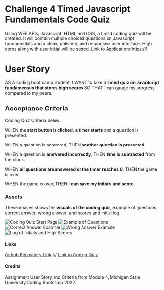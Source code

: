 # Challenge 4 Timed Javascript Fundamentals Code Quiz
Using WEB APIs, Javascript, HTML and CSS, a timed coding quiz will be created. It will contain multiple choiced questions on Javascript fundamentals and a clean, polished, and responsive user interface. High cores along  with user initial will be stored.
Link to Application:(https://)

# User Story
AS A coding boot camp student,
I WANT to take a **timed quiz on JavaScript fundamentals that stores high scores**
SO THAT I can gauge my progress compared to my peers.

## Acceptance Criteria
Coding Quiz Criteria below:

WHEN the **start button is clicked**,
**a timer starts** and a question is presented.

WHEN a question is answered,
THEN **another question is presented**.

WHEN a question is **answered incorrectly**,
THEN **time is subtracted** from the clock.

WHEN **all questions are answered or the timer reaches 0**,
THEN the game is over.

WHEN the game is over,
THEN I **can save my initials and score.**

### Assets
These images shows the **visuals of the coding quiz**, example of questions, correct answer, wrong answer, and scores and initial log.

![Coding Quiz Start Page](./images/)
![Example of Questions](./images/)
![Correct Answer Example](./images/)
![Wrong Answer Example](./images/)
![Log of Initials and High Scores](./images/)

#### Links
[Github Repostiory Link](https://)
///
[Link to Coding Quiz](https://)

#### Credits
Assignment  User Story and Criteria from Module 4, Michigan State University Coding Bootcamp 2022.